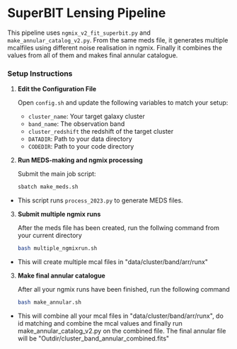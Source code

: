 # SuperBIT Lensing Pipeline

This pipeline uses `ngmix_v2_fit_superbit.py` and `make_annular_catalog_v2.py`. From the same meds file, it generates multiple mcalfiles using different noise realisation in ngmix. Finally it combines the values from all of them and makes final annular catalogue.
### **Setup Instructions**

1. **Edit the Configuration File**

   Open `config.sh` and update the following variables to match your setup:
   - `cluster_name`: Your target galaxy cluster
   - `band_name`: The observation band
   - `cluster_redshift` the redshift of the target cluster
   - `DATADIR`: Path to your data directory
   - `CODEDIR`: Path to your code directory

2. **Run MEDS-making and ngmix processing**

   Submit the main job script:
   ```sh
   sbatch make_meds.sh
- This script runs `process_2023.py` to generate MEDS files.

3. **Submit multiple ngmix runs**

    After the meds file has been created, run the follwing command from your current directory
    ```sh
    bash multiple_ngmixrun.sh
- This will create multiple mcal files in "data/cluster/band/arr/runx"

3. **Make final annular catalogue**

    After all your ngmix runs have been finished, run the following command
    ```sh
    bash make_annular.sh
- This will combine all your mcal files in "data/cluster/band/arr/runx", do id matching and combine the mcal values and finally run make_annular_catalog_v2.py on the combined file. The final annular file will be "Outdir/cluster_band_annular_combined.fits"
